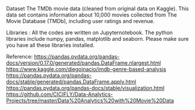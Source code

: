 Dataset
The TMDb movie data (cleaned from original data on Kaggle).
This data set contains information about 10,000 movies collected from The Movie Database (TMDb), including user ratings and revenue.

Libraries :
All the codes are written on Jupyternotebook. The python libraries include numpy, pandas, matplotlib and seaborn. Please make sure you have all these libraries installed.

Reference:
https://pandas.pydata.org/pandas-docs/version/0.17.0/generated/pandas.DataFrame.nlargest.html
https://www.kaggle.com/diegoinacio/imdb-genre-based-analysis
https://pandas.pydata.org/pandas-docs/stable/generated/pandas.DataFrame.apply.html
https://pandas.pydata.org/pandas-docs/stable/visualization.html
https://github.com/CICIFLY/Data-Analytics-Projects/tree/master/Data%20Analytics%20with%20Movie%20Data
